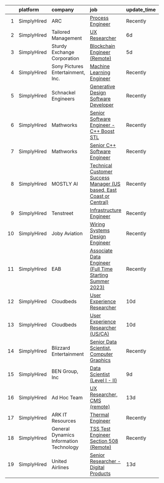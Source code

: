 

|    | platform    | company                                 | job                                                                                                                                                                                  | update_time   | location                     |
|---:|:------------|:----------------------------------------|:-------------------------------------------------------------------------------------------------------------------------------------------------------------------------------------|:--------------|:-----------------------------|
|  1 | SimplyHired | ARC                                     | [Process Engineer](https://www.simplyhired.com/job/Ud0G7_0rkbwEwrc6gQwrGSUOXvdo5WDIJx6DnlnW6iqZJgZZscQTVA?q=generative+engineer)                                                     | Recently      | Tuscola, IL                  |
|  2 | SimplyHired | Tailored Management                     | [UX Researcher](https://www.simplyhired.com/job/5MLkYF1HgY5IA6yeQKaVCbOTm4-JODHpEKR2oQfrMVOmGTvGTy5WqA?q=generative+engineer)                                                        | 6d            | Los Angeles, CA              |
|  3 | SimplyHired | Sturdy Exchange Corporation             | [Blockchain Engineer (Remote)](https://www.simplyhired.com/job/7byOetdslpT5_NP71ED23PcAwoxVP8YklOgSYThG6dj5oxY-amV1vg?q=generative+engineer)                                         | 5d            | Remote                       |
|  4 | SimplyHired | Sony Pictures Entertainment, Inc.       | [Machine Learning Engineer](https://www.simplyhired.com/job/1mkmtfVm38EXu_WCSks_O1UMMVKAqKz4u6-x3sE7hm3GuXwOE4k48w?q=generative+engineer)                                            | Recently      | Culver City, CA              |
|  5 | SimplyHired | Schnackel Engineers                     | [Generative Design Software Developer](https://www.simplyhired.com/job/KE0-EPFCtTp8eniWTTdVA6iqehRWfXqNBvdE0wHECgCONieSBqtj5A?q=generative+engineer)                                 | Recently      | Omaha, NE                    |
|  6 | SimplyHired | Mathworks                               | [Senior Software Engineer - C++ Boost STL](https://www.simplyhired.com/job/V1kucpOsE3Tvo4eoS9um2K7yGKf97jaR2FypeSImETT5G7UKsclOsg?q=generative+engineer)                             | Recently      | Natick, MA                   |
|  7 | SimplyHired | Mathworks                               | [Senior C++ Software Engineer](https://www.simplyhired.com/job/dwdXkE_8ssH1Zc0i2plZZdy24kyOQHJkNZ4que5g_8RpYUe97rqkAw?q=generative+engineer)                                         | Recently      | Natick, MA                   |
|  8 | SimplyHired | MOSTLY AI                               | [Technical Customer Success Manager (US based, East Coast or Central)](https://www.simplyhired.com/job/YwPxgKX3vK_VOZ-yIYD9EaL70MpYpN--4BbbzoLqQTexajjuVo2sww?q=generative+engineer) | Recently      | Remote                       |
|  9 | SimplyHired | Tenstreet                               | [Infrastructure Engineer](https://www.simplyhired.com/job/39eqmgZ6mm3oDqCOFL3FrtFd6V1H1Qm0EqE_wdPnMigoX1aoyU78yQ?q=generative+engineer)                                              | Recently      | Tulsa, OK                    |
| 10 | SimplyHired | Joby Aviation                           | [Wiring Systems Design Engineer](https://www.simplyhired.com/job/ph-RtUeVS1j-cS9aYmgDjvNKis95V8_ZtjiX_OL6YJ83jhTvh2dCnQ?q=generative+engineer)                                       | Recently      | Santa Cruz, CA               |
| 11 | SimplyHired | EAB                                     | [Associate Data Engineer (Full Time Starting Summer 2023)](https://www.simplyhired.com/job/GacEolH26SrYoTYaDIiXbdqD3pheFpkBa-4d64DNtI6PwocGxl7z8w?q=generative+engineer)             | Recently      | Remote +3 locations          |
| 12 | SimplyHired | Cloudbeds                               | [User Experience Researcher](https://www.simplyhired.com/job/TAyF4tlCq3lsV3PA34h2wKiBhBHldQ5J4UJ_fbZQsgy-RFYsoNv3Hg?q=generative+engineer)                                           | 10d           | Atlanta, GA +9 locations     |
| 13 | SimplyHired | Cloudbeds                               | [User Experience Researcher (US/CA)](https://www.simplyhired.com/job/RLFWX4kb9Hbtm0xMpcA9oZmDEkmgVcTb6EH_ABrvZjzjGayNSUZleQ?q=generative+engineer)                                   | 10d           | Chicago, IL                  |
| 14 | SimplyHired | Blizzard Entertainment                  | [Senior Data Scientist, Computer Graphics](https://www.simplyhired.com/job/FiskW-Gz-FCAVeSnphMRdyWJsI2KrVP0qig6JTACI2hq1lHJkEOfoA?q=generative+engineer)                             | Recently      | Irvine, CA                   |
| 15 | SimplyHired | BEN Group, Inc                          | [Data Scientist (Level I - II)](https://www.simplyhired.com/job/tmv5vgoSXu7itrWFr56ue6HeBITKBmNb720Q6QKiPbJR5PrsGndg4g?q=generative+engineer)                                        | 9d            | Provo, UT                    |
| 16 | SimplyHired | Ad Hoc Team                             | [UX Researcher, CMS (remote)](https://www.simplyhired.com/job/LAPhoAM81ap7AoUSUdJcJmHXHbAFSFY3tsNRxYRjgVHMEG_WdgHO7A?q=generative+engineer)                                          | 13d           | Washington, DC +25 locations |
| 17 | SimplyHired | ARK IT Resources                        | [Thermal Engineer](https://www.simplyhired.com/job/heSHVCC08C-iW4qQwh2KWq86BbsOLRj986AUHRtazhdGSvDwU73fcQ?q=generative+engineer)                                                     | Recently      | Menlo Park, CA               |
| 18 | SimplyHired | General Dynamics Information Technology | [TSS Test Engineer Section 508 (Remote)](https://www.simplyhired.com/job/iX7qieLbPQ01KJnIgUKG48Rtb40JSVrHt2JjOudWi1IyVwWatCBa1A?q=generative+engineer)                               | Recently      | Remote                       |
| 19 | SimplyHired | United Airlines                         | [Senior Researcher - Digital Products](https://www.simplyhired.com/job/EQpaWyR_H-PbMyVLls-mEzWE9cmgu7zE5SvgPHUgK1-utzKHk5L2IQ?q=generative+engineer)                                 | 13d           | Chicago, IL                  |